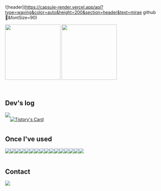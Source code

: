 <div align="left">
  
<!--![header](https://capsule-render.vercel.app/api?type=waving&color=timeGradient&text=&animation=twinkling&fontSize=35&fontAlignY=40&fontAlign=70&height=100)-->

![header](https://capsule-render.vercel.app/api?type=waving&color=auto&height=200&section=header&text=mirae github 🥰&fontSize=90)
<p>
  <img height="180em" src="https://github-readme-stats-veggie-garden.vercel.app/api?username=mirae0312&show_icons=true&include_all_commits=true&bg_color=30,e96443,904e95&title_color=fff&text_color=fff">
  <img height="180em" src="https://github-readme-stats-veggie-garden.vercel.app/api/top-langs/?username=mirae0312&layout=compact&bg_color=30,e96443,904e95&title_color=fff&text_color=fff">
</p>
<!--[![Anurag's GitHub stats](https://github-readme-stats.vercel.app/api?username=mirae0312)](https://github.com/anuraghazra/github-readme-stats)
[![Top Langs](https://github-readme-stats.vercel.app/api/top-langs/?username=mirae0312&layout=compact)](https://github.com/mirae0312/github-readme-stats)-->
<br>

## Dev's log
<div style="display:flex; flex-direction:row;">
    <a href="https://how-mrk.tistory.com/">
        <img src="https://img.shields.io/badge/Tistory-000000?style=for-the-badge&logo=Tistory&logoColor=white"> 
    </a>
  
[![Tistory's Card](https://github-readme-tistory-card.vercel.app/api?name=how-mrk&theme=default)](https://how-mrk.tistory.com/) 
</div>
    
## Once I've used 
<div style="display:flex; flex-direction:row;">
    <img src="https://img.shields.io/badge/Java-007396?style=for-the-badge&logo=Java&logoColor=white"> 
    <img src="https://img.shields.io/badge/Spring Boot-6DB33F?style=for-the-badge&logo=spring boot&logoColor=white"> 
    <img src="https://img.shields.io/badge/oracle-F80000?style=for-the-badge&logo=oracle&logoColor=white"> 
    <img src="https://img.shields.io/badge/mysql-4479A1?style=for-the-badge&logo=mysql&logoColor=white">
    <img src="https://img.shields.io/badge/MariaDB-003545?style=for-the-badge&logo=mariadb&logoColor=white">
    <img src="https://img.shields.io/badge/jquery-%230769AD.svg?style=for-the-badge&logo=jquery&logoColor=white">
    <img src="https://img.shields.io/badge/Eclipse-FE7A16.svg?style=for-the-badge&logo=Eclipse&logoColor=white">
    <img src="https://img.shields.io/badge/Visual%20Studio%20Code-0078d7.svg?style=for-the-badge&logo=visual-studio-code&logoColor=white">
    <img src="https://img.shields.io/badge/swift-F54A2A?style=for-the-badge&logo=swift&logoColor=white">
    <img src="https://img.shields.io/badge/Xcode-007ACC?style=for-the-badge&logo=Xcode&logoColor=white">
    <img src="https://img.shields.io/badge/linux-FCC624?style=for-the-badge&logo=linux&logoColor=black"> 
    <img src="https://img.shields.io/badge/apache tomcat-F8DC75?style=for-the-badge&logo=apachetomcat&logoColor=black">
    <br>
    <img src="https://img.shields.io/badge/html5-E34F26?style=flat-square&logo=html5&logoColor=white"> 
    <img src="https://img.shields.io/badge/css-1572B6?style=flat-square&logo=css3&logoColor=white"> 
    <img src="https://img.shields.io/badge/javascript-F7DF1E?style=flat-square&logo=javascript&logoColor=black"> 
    <img src="https://img.shields.io/badge/bootstrap-7952B3?style=flat-square&logo=bootstrap&logoColor=white">
    <br>
</div>
<br>

## Contact
<div style="display:flex; flex-direction:row;">
    <a href="mailto:ekdtls58@gmail.com">
        <img src="https://img.shields.io/badge/Gmail-EA4335?style=for-the-badge&logo=Gmail&logoColor=white"> 
    </a>
</div>
<br>
</div>

